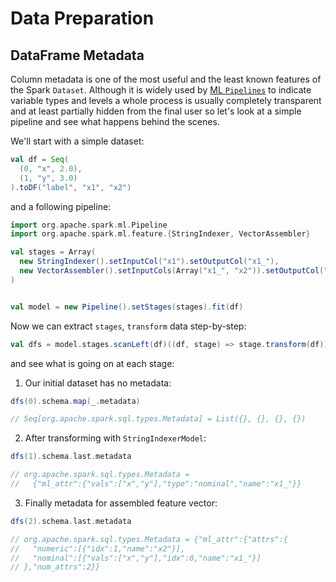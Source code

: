 # Data Preparation

## DataFrame Metadata

Column metadata is one of the most useful and the least known features of the Spark `Dataset`. Although it is widely used by [ML `Pipelines`](https://spark.apache.org/docs/latest/ml-pipeline.html) to indicate variable types and levels a whole process is usually completely transparent and at least partially hidden from the final user so let's look at a simple pipeline and see what happens behind the scenes.

We'll start with a simple dataset:


```scala
val df = Seq(
  (0, "x", 2.0),
  (1, "y", 3.0)
).toDF("label", "x1", "x2")
```

and a following pipeline:

```scala
import org.apache.spark.ml.Pipeline
import org.apache.spark.ml.feature.{StringIndexer, VectorAssembler}

val stages = Array(
  new StringIndexer().setInputCol("x1").setOutputCol("x1_"),
  new VectorAssembler().setInputCols(Array("x1_", "x2")).setOutputCol("features")
)


val model = new Pipeline().setStages(stages).fit(df)
```

Now we can extract `stages`, `transform` data step-by-step:

```scala
val dfs = model.stages.scanLeft(df)((df, stage) => stage.transform(df))
```

and see what is going on at each stage:

1. Our initial dataset has no metadata:

  ```scala
  dfs(0).schema.map(_.metadata)

  // Seq[org.apache.spark.sql.types.Metadata] = List({}, {}, {}, {})
  ```

2. After transforming with `StringIndexerModel`:

  ```scala
  dfs(1).schema.last.metadata

  // org.apache.spark.sql.types.Metadata =
  //   {"ml_attr":{"vals":["x","y"],"type":"nominal","name":"x1_"}}
  ```

3. Finally metadata for assembled feature vector:

  ```scala
  dfs(2).schema.last.metadata

  // org.apache.spark.sql.types.Metadata = {"ml_attr":{"attrs":{
  //   "numeric":[{"idx":1,"name":"x2"}],
  //   "nominal":[{"vals":["x","y"],"idx":0,"name":"x1_"}]
  // },"num_attrs":2}}
  ```





